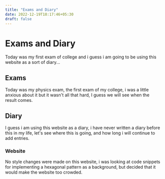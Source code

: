 ```yaml
---
title: "Exams and Diary"
date: 2022-12-19T18:17:46+05:30
draft: false
---
```


# Exams and Diary

Today was my first exam of college and i guess i am going to be using this website as a sort of diary...

## Exams

Today was my physics exam, the first exam of my college, i was a little anxious about it but it wasn't all that hard, I guess we will see when the result comes.

## Diary

I guess i am using this website as a diary, i have never written a diary before this in my life, let's see where this is going, and how long i will continue to add entries.

### Website

No style changes were made on this website, i was looking at code snippets for implementing a hexagonal pattern as a background, but decided that it would make the website too crowded.

